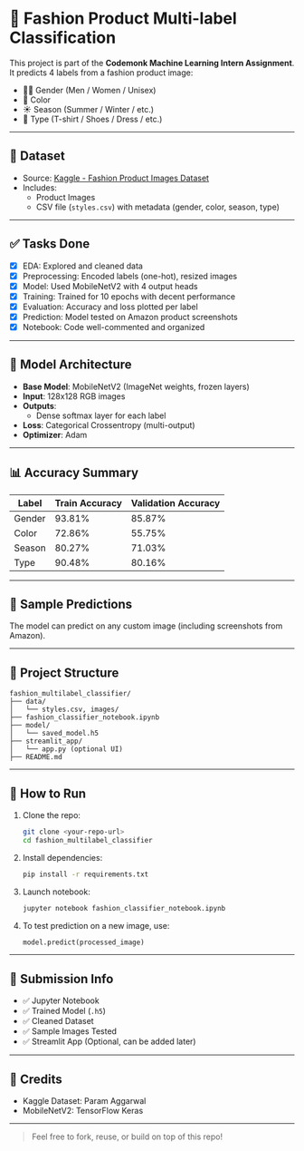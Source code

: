 # 👗 Fashion Product Multi-label Classification

This project is part of the **Codemonk Machine Learning Intern Assignment**.  
It predicts 4 labels from a fashion product image:

- 🧍‍♂️ Gender (Men / Women / Unisex)  
- 🎨 Color  
- ☀️ Season (Summer / Winter / etc.)  
- 👕 Type (T-shirt / Shoes / Dress / etc.)

---

## 📁 Dataset

- Source: [Kaggle - Fashion Product Images Dataset](https://www.kaggle.com/datasets/paramaggarwal/fashion-product-images-dataset)
- Includes:
  - Product Images
  - CSV file (`styles.csv`) with metadata (gender, color, season, type)

---

## ✅ Tasks Done

- [x] EDA: Explored and cleaned data  
- [x] Preprocessing: Encoded labels (one-hot), resized images  
- [x] Model: Used MobileNetV2 with 4 output heads  
- [x] Training: Trained for 10 epochs with decent performance  
- [x] Evaluation: Accuracy and loss plotted per label  
- [x] Prediction: Model tested on Amazon product screenshots  
- [x] Notebook: Code well-commented and organized  

---

## 🧠 Model Architecture

- **Base Model**: MobileNetV2 (ImageNet weights, frozen layers)
- **Input**: 128x128 RGB images
- **Outputs**:  
  - Dense softmax layer for each label  
- **Loss**: Categorical Crossentropy (multi-output)
- **Optimizer**: Adam

---

## 📊 Accuracy Summary

| Label   | Train Accuracy | Validation Accuracy |
|---------|----------------|---------------------|
| Gender  | 93.81%         | 85.87%              |
| Color   | 72.86%         | 55.75%              |
| Season  | 80.27%         | 71.03%              |
| Type    | 90.48%         | 80.16%              |

---

## 🧪 Sample Predictions

The model can predict on any custom image (including screenshots from Amazon).

---

## 📁 Project Structure

```
fashion_multilabel_classifier/
├── data/
│   └── styles.csv, images/
├── fashion_classifier_notebook.ipynb
├── model/
│   └── saved_model.h5
├── streamlit_app/
│   └── app.py (optional UI)
├── README.md
```

---

## 🚀 How to Run

1. Clone the repo:
   ```bash
   git clone <your-repo-url>
   cd fashion_multilabel_classifier
   ```

2. Install dependencies:
   ```bash
   pip install -r requirements.txt
   ```

3. Launch notebook:
   ```bash
   jupyter notebook fashion_classifier_notebook.ipynb
   ```

4. To test prediction on a new image, use:
   ```python
   model.predict(processed_image)
   ```

---

## 📝 Submission Info

- ✅ Jupyter Notebook
- ✅ Trained Model (`.h5`)
- ✅ Cleaned Dataset
- ✅ Sample Images Tested
- ✅ Streamlit App (Optional, can be added later)

---

## 🔗 Credits

- Kaggle Dataset: Param Aggarwal
- MobileNetV2: TensorFlow Keras

---

> Feel free to fork, reuse, or build on top of this repo!
